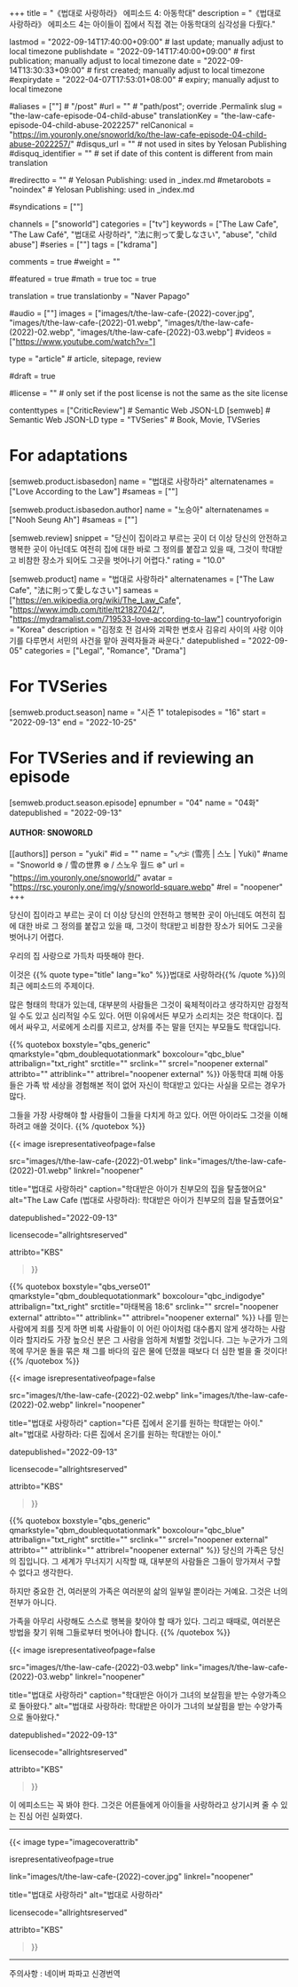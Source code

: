 +++
title = "《법대로 사랑하라》 에피소드 4: 아동학대"
description = "《법대로 사랑하라》 에피소드 4는 아이들이 집에서 직접 겪는 아동학대의 심각성을 다뤘다."

lastmod = "2022-09-14T17:40:00+09:00"                 # last update; manually adjust to local timezone
publishdate = "2022-09-14T17:40:00+09:00"             # first publication; manually adjust to local timezone
date = "2022-09-14T13:30:33+09:00"                    # first created; manually adjust to local timezone
#expirydate = "2022-04-07T17:53:01+08:00"              # expiry; manually adjust to local timezone

#aliases = [""]                                        # "/post"
#url = ""                                              # "path/post"; override .Permalink
slug = "the-law-cafe-episode-04-child-abuse"
translationKey = "the-law-cafe-episode-04-child-abuse-2022257"
relCanonical = "https://im.youronly.one/snoworld/ko/the-law-cafe-episode-04-child-abuse-2022257/"
#disqus_url = ""                                       # not used in sites by Yelosan Publishing
#disquq_identifier = ""                                # set if date of this content is different from main translation

#redirectto = ""                                       # Yelosan Publishing: used in _index.md
#metarobots = "noindex"                                # Yelosan Publishing: used in _index.md

#syndications = [""]

channels = ["snoworld"]
categories = ["tv"]
keywords = ["The Law Cafe", "The Law Café", "법대로 사랑하라", "法に則って愛しなさい", "abuse", "child abuse"]
#series = [""]
tags = ["kdrama"]

comments = true
#weight = ""

#featured = true
#math = true
toc = true

translation = true
translationby = "Naver Papago"

#audio = [""]
images = ["images/t/the-law-cafe-(2022)-cover.jpg", "images/t/the-law-cafe-(2022)-01.webp", "images/t/the-law-cafe-(2022)-02.webp", "images/t/the-law-cafe-(2022)-03.webp"]
#videos = ["https://www.youtube.com/watch?v="]

type = "article"                                             # article, sitepage, review

#draft = true

#license = ""                                          # only set if the post license is not the same as the site license

contenttypes = ["CriticReview"]                                                   # Semantic Web JSON-LD
[semweb]                                                              # Semantic Web JSON-LD
  type = "TVSeries"                                                           # Book, Movie, TVSeries

# For adaptations
[semweb.product.isbasedon]
  name = "법대로 사랑하라"
  alternatenames = ["Love According to the Law"]
  #sameas = [""]

[semweb.product.isbasedon.author]
  name = "노승아"
  alternatenames = ["Nooh Seung Ah"]
  #sameas = [""]

[semweb.review]
  snippet = "당신이 집이라고 부르는 곳이 더 이상 당신의 안전하고 행복한 곳이 아닌데도 여전히 집에 대한 바로 그 정의를 붙잡고 있을 때, 그것이 학대받고 비참한 장소가 되어도 그곳을 벗어나기 어렵다."
  rating = "10.0"

[semweb.product]
  name = "법대로 사랑하라"
  alternatenames = ["The Law Cafe", "法に則って愛しなさい"]
  sameas = ["https://en.wikipedia.org/wiki/The_Law_Cafe", "https://www.imdb.com/title/tt21827042/", "https://mydramalist.com/719533-love-according-to-law"]
  countryoforigin = "Korea"
  description = "김정호 전 검사와 괴팍한 변호사 김유리 사이의 사랑 이야기를 다루면서 서민의 사건을 맡아 권력자들과 싸운다."
  datepublished = "2022-09-05"
  categories = ["Legal", "Romance", "Drama"]

# For TVSeries
[semweb.product.season]
  name = "시즌 1"
  totalepisodes = "16"
  start = "2022-09-13"
  end = "2022-10-25"

# For TVSeries and if reviewing an episode
[semweb.product.season.episode]
  epnumber = "04"
  name = "04화"
  datepublished = "2022-09-13"

#### AUTHOR: SNOWORLD ####
[[authors]]
  person = "yuki"
  #id = ""
  name = "ᜌᜓᜃᜒ (雪亮 | 스노 | Yuki)"
  #name = "Snoworld ❄️ / 雪の世界 ❄️ / 스노우 월드 ❄️"
  url = "https://im.youronly.one/snoworld/"
  avatar = "https://rsc.youronly.one/img/y/snoworld-square.webp"
  #rel = "noopener"
+++

당신이 집이라고 부르는 곳이 더 이상 당신의 안전하고 행복한 곳이 아닌데도 여전히 집에 대한 바로 그 정의를 붙잡고 있을 때, 그것이 학대받고 비참한 장소가 되어도 그곳을 벗어나기 어렵다.

<!--more-->

우리의 집 사랑으로 가득차 따뜻해야 한다.

이것은 {{% quote type="title" lang="ko" %}}법대로 사랑하라{{% /quote %}}의 최근 에피소드의 주제이다.

많은 형태의 학대가 있는데, 대부분의 사람들은 그것이 육체적이라고 생각하지만 감정적일 수도 있고 심리적일 수도 있다. 어떤 이유에서든 부모가 소리치는 것은 학대이다. 집에서 싸우고, 서로에게 소리를 지르고, 상처를 주는 말을 던지는 부모들도 학대입니다.

{{% quotebox boxstyle="qbs_generic" qmarkstyle="qbm_doublequotationmark" boxcolour="qbc_blue" attribalign="txt_right" srctitle="" srclink="" srcrel="noopener external" attribto="" attriblink="" attribrel="noopener external" %}}
아동학대 피해 아동들은 가족 밖 세상을 경험해본 적이 없어 자신이 학대받고 있다는 사실을 모르는 경우가 많다.

그들을 가장 사랑해야 할 사람들이 그들을 다치게 하고 있다. 어떤 아이라도 그것을 이해하려고 애쓸 것이다.
{{% /quotebox %}}

{{< image
  isrepresentativeofpage=false

  src="images/t/the-law-cafe-(2022)-01.webp"
  link="images/t/the-law-cafe-(2022)-01.webp"
  linkrel="noopener"

  title="법대로 사랑하라"
  caption="학대받은 아이가 친부모의 집을 탈출했어요"
  alt="The Law Cafe (법대로 사랑하라): 학대받은 아이가 친부모의 집을 탈출했어요"

  datepublished="2022-09-13"

  licensecode="allrightsreserved"

  attribto="KBS"
>}}

{{% quotebox boxstyle="qbs_verse01" qmarkstyle="qbm_doublequotationmark" boxcolour="qbc_indigodye" attribalign="txt_right" srctitle="마태복음 18:6" srclink="" srcrel="noopener external" attribto="" attriblink="" attribrel="noopener external" %}}
나를 믿는 사람에게 죄를 짓게 하면 비록 사람들이 이 어린 아이처럼 대수롭지 않게 생각하는 사람이라 할지라도 가장 높으신 분은 그 사람을 엄하게 처벌할 것입니다. 그는 누군가가 그의 목에 무거운 돌을 묶은 채 그를 바다의 깊은 물에 던졌을 때보다 더 심한 벌을 줄 것이다!
{{% /quotebox %}}

{{< image
  isrepresentativeofpage=false

  src="images/t/the-law-cafe-(2022)-02.webp"
  link="images/t/the-law-cafe-(2022)-02.webp"
  linkrel="noopener"

  title="법대로 사랑하라"
  caption="다른 집에서 온기를 원하는 학대받는 아이."
  alt="법대로 사랑하라: 다른 집에서 온기를 원하는 학대받는 아이."

  datepublished="2022-09-13"

  licensecode="allrightsreserved"

  attribto="KBS"
>}}

{{% quotebox boxstyle="qbs_generic" qmarkstyle="qbm_doublequotationmark" boxcolour="qbc_blue" attribalign="txt_right" srctitle="" srclink="" srcrel="noopener external" attribto="" attriblink="" attribrel="noopener external" %}}
당신의 가족은 당신의 집입니다. 그 세계가 무너지기 시작할 때, 대부분의 사람들은 그들이 망가져서 구할 수 없다고 생각한다.

하지만 중요한 건, 여러분의 가족은 여러분의 삶의 일부일 뿐이라는 거예요. 그것은 너의 전부가 아니다.

가족을 아무리 사랑해도 스스로 행복을 찾아야 할 때가 있다. 그리고 때때로, 여러분은 방법을 찾기 위해 그들로부터 벗어나야 합니다.
{{% /quotebox %}}

{{< image
  isrepresentativeofpage=false

  src="images/t/the-law-cafe-(2022)-03.webp"
  link="images/t/the-law-cafe-(2022)-03.webp"
  linkrel="noopener"

  title="법대로 사랑하라"
  caption="학대받은 아이가 그녀의 보살핌을 받는 수양가족으로 돌아왔다."
  alt="법대로 사랑하라: 학대받은 아이가 그녀의 보살핌을 받는 수양가족으로 돌아왔다."

  datepublished="2022-09-13"

  licensecode="allrightsreserved"

  attribto="KBS"
>}}

이 에피소드는 꼭 봐야 한다. 그것은 어른들에게 아이들을 사랑하라고 상기시켜 줄 수 있는 진심 어린 실화였다.

---

{{< image
  type="imagecoverattrib"

  isrepresentativeofpage=true

  link="images/t/the-law-cafe-(2022)-cover.jpg"
  linkrel="noopener"

  title="법대로 사랑하라"
  alt="법대로 사랑하라"

  licensecode="allrightsreserved"

  attribto="KBS"
>}}

---

주의사항 : 네이버 파파고 신경번역
